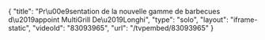 {
    "title": "Pr\u00e9sentation de la nouvelle gamme de barbecues d\u2019appoint MultiGrill De\u2019Longhi",
    "type": "solo",
    "layout": "iframe-static",
    "videoId": "83093965",
    "url": "\/tvpembed\/83093965"
}